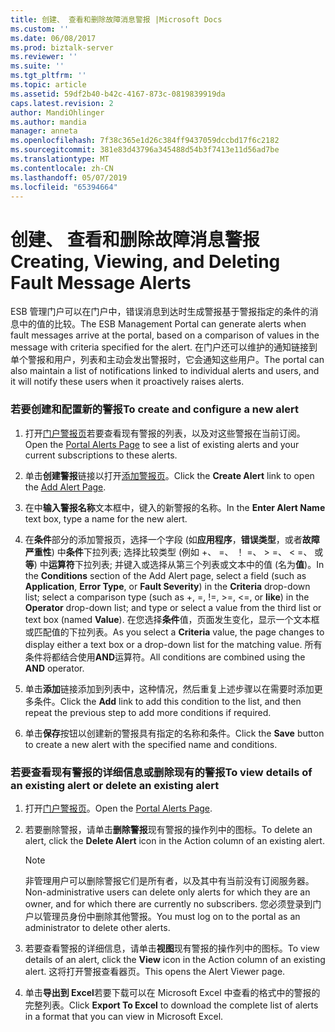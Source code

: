 ```yaml
---
title: 创建、 查看和删除故障消息警报 |Microsoft Docs
ms.custom: ''
ms.date: 06/08/2017
ms.prod: biztalk-server
ms.reviewer: ''
ms.suite: ''
ms.tgt_pltfrm: ''
ms.topic: article
ms.assetid: 59df2b40-b42c-4167-873c-0819839919da
caps.latest.revision: 2
author: MandiOhlinger
ms.author: mandia
manager: anneta
ms.openlocfilehash: 7f38c365e1d26c384ff9437059dccbd17f6c2182
ms.sourcegitcommit: 381e83d43796a345488d54b3f7413e11d56ad7be
ms.translationtype: MT
ms.contentlocale: zh-CN
ms.lasthandoff: 05/07/2019
ms.locfileid: "65394664"
---
```

# <a name="creating-viewing-and-deleting-fault-message-alerts"></a><span data-ttu-id="98938-102">创建、 查看和删除故障消息警报</span><span class="sxs-lookup"><span data-stu-id="98938-102">Creating, Viewing, and Deleting Fault Message Alerts</span></span>
<span data-ttu-id="98938-103">ESB 管理门户可以在门户中，错误消息到达时生成警报基于警报指定的条件的消息中的值的比较。</span><span class="sxs-lookup"><span data-stu-id="98938-103">The ESB Management Portal can generate alerts when fault messages arrive at the portal, based on a comparison of values in the message with criteria specified for the alert.</span></span> <span data-ttu-id="98938-104">在门户还可以维护的通知链接到单个警报和用户，列表和主动会发出警报时，它会通知这些用户。</span><span class="sxs-lookup"><span data-stu-id="98938-104">The portal can also maintain a list of notifications linked to individual alerts and users, and it will notify these users when it proactively raises alerts.</span></span>  
  
### <a name="to-create-and-configure-a-new-alert"></a><span data-ttu-id="98938-105">若要创建和配置新的警报</span><span class="sxs-lookup"><span data-stu-id="98938-105">To create and configure a new alert</span></span>  
  
1.  <span data-ttu-id="98938-106">打开[门户警报页](../esb-toolkit/portal-alerts-page.md)若要查看现有警报的列表，以及对这些警报在当前订阅。</span><span class="sxs-lookup"><span data-stu-id="98938-106">Open the [Portal Alerts Page](../esb-toolkit/portal-alerts-page.md) to see a list of existing alerts and your current subscriptions to these alerts.</span></span>  
  
2.  <span data-ttu-id="98938-107">单击**创建警报**链接以打开[添加警报页](../esb-toolkit/add-alert-page.md)。</span><span class="sxs-lookup"><span data-stu-id="98938-107">Click the **Create Alert** link to open the [Add Alert Page](../esb-toolkit/add-alert-page.md).</span></span>  
  
3.  <span data-ttu-id="98938-108">在中**输入警报名称**文本框中，键入的新警报的名称。</span><span class="sxs-lookup"><span data-stu-id="98938-108">In the **Enter Alert Name** text box, type a name for the new alert.</span></span>  
  
4.  <span data-ttu-id="98938-109">在**条件**部分的添加警报页，选择一个字段 (如**应用程序**，**错误类型**，或者**故障严重性**) 中**条件**下拉列表; 选择比较类型 (例如 +、 =、 ！ =、 > =、 < =、 或**等**) 中**运算符**下拉列表; 并键入或选择从第三个列表或文本中的值 (名为**值**)。</span><span class="sxs-lookup"><span data-stu-id="98938-109">In the **Conditions** section of the Add Alert page, select a field (such as **Application**, **Error Type**, or **Fault Severity**) in the **Criteria** drop-down list; select a comparison type (such as +, =, !=, >=, <=, or **like**) in the **Operator** drop-down list; and type or select a value from the third list or text box (named **Value**).</span></span> <span data-ttu-id="98938-110">在您选择**条件**值，页面发生变化，显示一个文本框或匹配值的下拉列表。</span><span class="sxs-lookup"><span data-stu-id="98938-110">As you select a **Criteria** value, the page changes to display either a text box or a drop-down list for the matching value.</span></span> <span data-ttu-id="98938-111">所有条件将都结合使用**AND**运算符。</span><span class="sxs-lookup"><span data-stu-id="98938-111">All conditions are combined using the **AND** operator.</span></span>  
  
5.  <span data-ttu-id="98938-112">单击**添加**链接添加到列表中，这种情况，然后重复上述步骤以在需要时添加更多条件。</span><span class="sxs-lookup"><span data-stu-id="98938-112">Click the **Add** link to add this condition to the list, and then repeat the previous step to add more conditions if required.</span></span>  
  
6.  <span data-ttu-id="98938-113">单击**保存**按钮以创建新的警报具有指定的名称和条件。</span><span class="sxs-lookup"><span data-stu-id="98938-113">Click the **Save** button to create a new alert with the specified name and conditions.</span></span>  
  
### <a name="to-view-details-of-an-existing-alert-or-delete-an-existing-alert"></a><span data-ttu-id="98938-114">若要查看现有警报的详细信息或删除现有的警报</span><span class="sxs-lookup"><span data-stu-id="98938-114">To view details of an existing alert or delete an existing alert</span></span>  
  
1.  <span data-ttu-id="98938-115">打开[门户警报页](../esb-toolkit/portal-alerts-page.md)。</span><span class="sxs-lookup"><span data-stu-id="98938-115">Open the [Portal Alerts Page](../esb-toolkit/portal-alerts-page.md).</span></span>  
  
2.  <span data-ttu-id="98938-116">若要删除警报，请单击**删除警报**现有警报的操作列中的图标。</span><span class="sxs-lookup"><span data-stu-id="98938-116">To delete an alert, click the **Delete Alert** icon in the Action column of an existing alert.</span></span>  
  
    > [!NOTE]
    >  <span data-ttu-id="98938-117">非管理用户可以删除警报它们是所有者，以及其中有当前没有订阅服务器。</span><span class="sxs-lookup"><span data-stu-id="98938-117">Non-administrative users can delete only alerts for which they are an owner, and for which there are currently no subscribers.</span></span> <span data-ttu-id="98938-118">您必须登录到门户以管理员身份中删除其他警报。</span><span class="sxs-lookup"><span data-stu-id="98938-118">You must log on to the portal as an administrator to delete other alerts.</span></span>  
  
3.  <span data-ttu-id="98938-119">若要查看警报的详细信息，请单击**视图**现有警报的操作列中的图标。</span><span class="sxs-lookup"><span data-stu-id="98938-119">To view details of an alert, click the **View** icon in the Action column of an existing alert.</span></span> <span data-ttu-id="98938-120">这将打开警报查看器页。</span><span class="sxs-lookup"><span data-stu-id="98938-120">This opens the Alert Viewer page.</span></span>  
  
4.  <span data-ttu-id="98938-121">单击**导出到 Excel**若要下载可以在 Microsoft Excel 中查看的格式中的警报的完整列表。</span><span class="sxs-lookup"><span data-stu-id="98938-121">Click **Export To Excel** to download the complete list of alerts in a format that you can view in Microsoft Excel.</span></span>